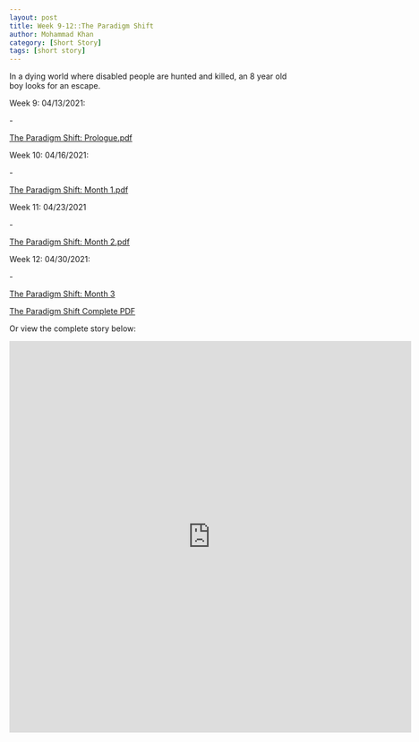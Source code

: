 ```yaml
---
layout: post
title: Week 9-12::The Paradigm Shift
author: Mohammad Khan
category: [Short Story]
tags: [short story]
---
```

In a dying world where disabled people are hunted and killed, an 8 year old boy looks for an escape.




<p>Week 9: 04/13/2021:</p>
- <p><a href="https://drive.google.com/file/d/1j47bZtdIGcRn2UzmJoMAkvcrDROYmdNh/view?usp=sharing">
The Paradigm Shift: Prologue.pdf</a></p>

<p>Week 10: 04/16/2021:</p>
- <p><a href="https://drive.google.com/file/d/1pdmkqk3LgFcYJvKQcGkM6VMp-CYiuk06/view?usp=sharing">The Paradigm Shift: Month 1.pdf</a></p>

<p>Week 11: 04/23/2021</p>
- <p><a href="https://drive.google.com/file/d/1CRXycGbrkYVDwx7ZY8vAj0MrcfpVZPMt/view?usp=sharing">The Paradigm Shift: Month 2.pdf</a></p>

<p>Week 12: 04/30/2021:</p>
- <p><a href="https://drive.google.com/file/d/1jyE7S1wlX4lXhwTrHum88wx5i8dVR9FL/view?usp=sharing">The Paradigm Shift: Month 3</a></p>

<p><a href="https://drive.google.com/file/d/1pBaHD12qBnrOQJsq-U2_j-BeSPZviKIQ/view?usp=sharing">The Paradigm Shift Complete PDF</a></p>

Or view the complete story below: 
<!-- <embed src="https://drive.google.com/file/d/1pBaHD12qBnrOQJsq-U2_j-BeSPZviKIQ/view?usp=sharing#toolbar=0" width="800px" height="2100px" /> -->
<iframe
src="https://drive.google.com/file/d/1pBaHD12qBnrOQJsq-U2_j-BeSPZviKIQ/view?usp=sharing&embedded=true"
style="width:718px; height:700px;" frameborder="0"></iframe> 


